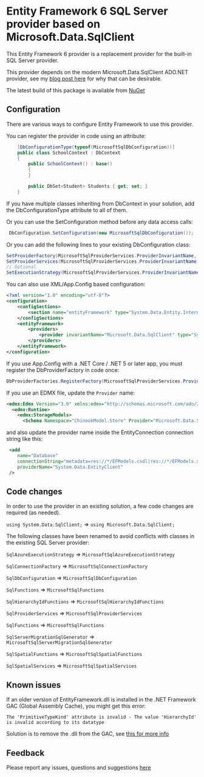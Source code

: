# Entity Framework 6 SQL Server provider based on Microsoft.Data.SqlClient

This Entity Framework 6 provider is a replacement provider for the built-in SQL Server provider. 

This provider depends on the modern Microsoft.Data.SqlClient ADO.NET provider, see my [blog post here](https://erikej.github.io/ef6/sqlserver/2021/08/08/ef6-microsoft-data-sqlclient.html) for why that can be desirable.

The latest build of this package is available from [NuGet](https://www.nuget.org/packages/ErikEJ.EntityFramework.SqlServer/)

## Configuration

There are various ways to configure Entity Framework to use this provider.

You can register the provider in code using an attribute:

````csharp
    [DbConfigurationType(typeof(MicrosoftSqlDbConfiguration))]
    public class SchoolContext : DbContext
    {
        public SchoolContext() : base()
        {
        }

        public DbSet<Student> Students { get; set; }
    }
````
If you have multiple classes inheriting from DbContext in your solution, add the DbConfigurationType attribute to all of them.

Or you can use the SetConfiguration method before any data access calls:
````csharp
 DbConfiguration.SetConfiguration(new MicrosoftSqlDbConfiguration());
````
Or you can add the following lines to your existing DbConfiguration class:
````csharp
SetProviderFactory(MicrosoftSqlProviderServices.ProviderInvariantName, Microsoft.Data.SqlClient.SqlClientFactory.Instance);
SetProviderServices(MicrosoftSqlProviderServices.ProviderInvariantName, MicrosoftSqlProviderServices.Instance);
// Optional
SetExecutionStrategy(MicrosoftSqlProviderServices.ProviderInvariantName, () => new MicrosoftSqlAzureExecutionStrategy());
````
You can also use XML/App.Config based configuration:

````xml
<?xml version="1.0" encoding="utf-8"?>
<configuration>
	<configSections>
		<section name="entityFramework" type="System.Data.Entity.Internal.ConfigFile.EntityFrameworkSection, EntityFramework, Version=6.0.0.0, Culture=neutral, PublicKeyToken=b77a5c561934e089" requirePermission="false" />
	</configSections>
	<entityFramework>
		<providers>		
			<provider invariantName="Microsoft.Data.SqlClient" type="System.Data.Entity.SqlServer.MicrosoftSqlProviderServices, ErikEJ.EntityFramework.SqlServer" />
		</providers>
	</entityFramework>
</configuration>
````
If you use App.Config with a .NET Core / .NET 5 or later app, you must register the DbProviderFactory in code once:

````csharp
DbProviderFactories.RegisterFactory(MicrosoftSqlProviderServices.ProviderInvariantName, Microsoft.Data.SqlClient.SqlClientFactory.Instance);
````

If you use an EDMX file, update the `Provider` name:

````xml
<edmx:Edmx Version="3.0" xmlns:edmx="http://schemas.microsoft.com/ado/2009/11/edmx">
  <edmx:Runtime>
    <edmx:StorageModels>
      <Schema Namespace="ChinookModel.Store" Provider="Microsoft.Data.SqlClient" >
````

and also update the provider name inside the EntityConnection connection string like this:

````xml
 <add 
    name="Database" 
    connectionString="metadata=res://*/EFModels.csdl|res://*/EFModels.ssdl|res://*/EFModels.msl;provider=Microsoft.Data.SqlClient;provider connection string=&quot;data source=server;initial catalog=mydb;integrated security=True;persist security info=True;" 
    providerName="System.Data.EntityClient" 
 />
````

## Code changes

In order to use the provider in an existing solution, a few code changes are required (as needed).

`using System.Data.SqlClient;` => `using Microsoft.Data.SqlClient;`

The following classes have been renamed to avoid conflicts with classes in the existing SQL Server provider:

`SqlAzureExecutionStrategy` => `MicrosoftSqlAzureExecutionStrategy`

`SqlConnectionFactory` => `MicrosoftSqlConnectionFactory`

`SqlDbConfiguration` => `MicrosoftSqlDbConfiguration`

`SqlFunctions` => `MicrosoftSqlFunctions`

`SqlHierarchyIdFunctions` => `MicrosoftSqlHierarchyIdFunctions`

`SqlProviderServices` => `MicrosoftSqlProviderServices`

`SqlFunctions` => `MicrosoftSqlFunctions`

`SqlServerMigrationSqlGenerator` => `MicrosoftSqlServerMigrationSqlGenerator`

`SqlSpatialFunctions` => `MicrosoftSqlSpatialFunctions`

`SqlSpatialServices` => `MicrosoftSqlSpatialServices`

## Known issues

If an older version of EntityFramework.dll is installed in the .NET Framework GAC (Global Assembly Cache), you might get this error:

`The 'PrimitiveTypeKind' attribute is invalid - The value 'HierarchyId' is invalid according to its datatype`

Solution is to remove the .dll from the GAC, see [this for more info](https://github.com/ErikEJ/EntityFramework6PowerTools/issues/93#issuecomment-1063269072)

## Feedback

Please report any issues, questions and suggestions [here](https://github.com/ErikEJ/EntityFramework6PowerTools/issues)
